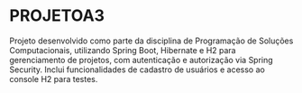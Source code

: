 # PROJETOA3
Projeto desenvolvido como parte da disciplina de Programação de Soluções Computacionais, utilizando Spring Boot, Hibernate e H2 para gerenciamento de projetos, com autenticação e autorização via Spring Security. Inclui funcionalidades de cadastro de usuários e acesso ao console H2 para testes.
